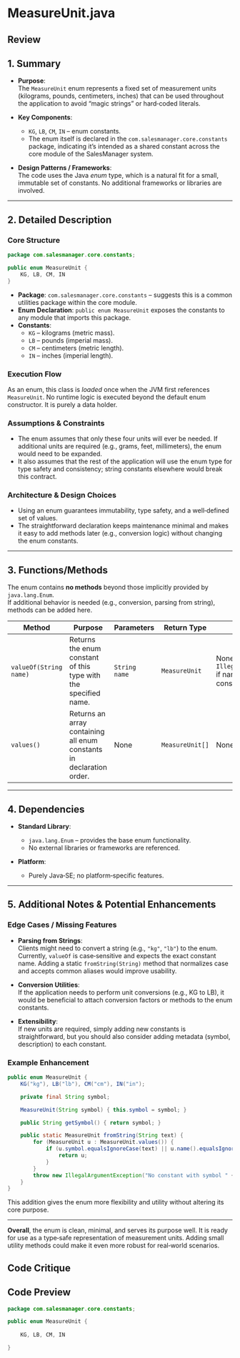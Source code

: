 # MeasureUnit.java

## Review

## 1. Summary
- **Purpose**:  
  The `MeasureUnit` enum represents a fixed set of measurement units (kilograms, pounds, centimeters, inches) that can be used throughout the application to avoid “magic strings” or hard‑coded literals.

- **Key Components**:  
  - `KG`, `LB`, `CM`, `IN` – enum constants.  
  - The enum itself is declared in the `com.salesmanager.core.constants` package, indicating it’s intended as a shared constant across the core module of the SalesManager system.

- **Design Patterns / Frameworks**:  
  The code uses the Java *enum* type, which is a natural fit for a small, immutable set of constants. No additional frameworks or libraries are involved.

---

## 2. Detailed Description
### Core Structure
```java
package com.salesmanager.core.constants;

public enum MeasureUnit {
    KG, LB, CM, IN
}
```
- **Package**: `com.salesmanager.core.constants` – suggests this is a common utilities package within the core module.
- **Enum Declaration**: `public enum MeasureUnit` exposes the constants to any module that imports this package.
- **Constants**:  
  - `KG` – kilograms (metric mass).  
  - `LB` – pounds (imperial mass).  
  - `CM` – centimeters (metric length).  
  - `IN` – inches (imperial length).

### Execution Flow
As an enum, this class is *loaded* once when the JVM first references `MeasureUnit`. No runtime logic is executed beyond the default enum constructor. It is purely a data holder.

### Assumptions & Constraints
- The enum assumes that only these four units will ever be needed. If additional units are required (e.g., grams, feet, millimeters), the enum would need to be expanded.
- It also assumes that the rest of the application will use the enum type for type safety and consistency; string constants elsewhere would break this contract.

### Architecture & Design Choices
- Using an enum guarantees immutability, type safety, and a well‑defined set of values.
- The straightforward declaration keeps maintenance minimal and makes it easy to add methods later (e.g., conversion logic) without changing the enum constants.

---

## 3. Functions/Methods
The enum contains **no methods** beyond those implicitly provided by `java.lang.Enum`.  
If additional behavior is needed (e.g., conversion, parsing from string), methods can be added here.

| Method | Purpose | Parameters | Return Type | Side Effects |
|--------|---------|------------|-------------|--------------|
| `valueOf(String name)` | Returns the enum constant of this type with the specified name. | `String name` | `MeasureUnit` | None (throws `IllegalArgumentException` if name is not a valid constant) |
| `values()` | Returns an array containing all enum constants in declaration order. | None | `MeasureUnit[]` | None |

---

## 4. Dependencies
- **Standard Library**:  
  - `java.lang.Enum` – provides the base enum functionality.  
  - No external libraries or frameworks are referenced.

- **Platform**:  
  - Purely Java‑SE; no platform‑specific features.

---

## 5. Additional Notes & Potential Enhancements
### Edge Cases / Missing Features
- **Parsing from Strings**:  
  Clients might need to convert a string (e.g., `"kg"`, `"lb"`) to the enum. Currently, `valueOf` is case‑sensitive and expects the exact constant name. Adding a static `fromString(String)` method that normalizes case and accepts common aliases would improve usability.

- **Conversion Utilities**:  
  If the application needs to perform unit conversions (e.g., KG to LB), it would be beneficial to attach conversion factors or methods to the enum constants.

- **Extensibility**:  
  If new units are required, simply adding new constants is straightforward, but you should also consider adding metadata (symbol, description) to each constant.

### Example Enhancement
```java
public enum MeasureUnit {
    KG("kg"), LB("lb"), CM("cm"), IN("in");

    private final String symbol;

    MeasureUnit(String symbol) { this.symbol = symbol; }

    public String getSymbol() { return symbol; }

    public static MeasureUnit fromString(String text) {
        for (MeasureUnit u : MeasureUnit.values()) {
            if (u.symbol.equalsIgnoreCase(text) || u.name().equalsIgnoreCase(text)) {
                return u;
            }
        }
        throw new IllegalArgumentException("No constant with symbol " + text + " found");
    }
}
```
This addition gives the enum more flexibility and utility without altering its core purpose.

---

**Overall**, the enum is clean, minimal, and serves its purpose well. It is ready for use as a type‑safe representation of measurement units. Adding small utility methods could make it even more robust for real‑world scenarios.

## Code Critique



## Code Preview

```java
package com.salesmanager.core.constants;

public enum MeasureUnit {
	
	KG, LB, CM, IN

}



```
